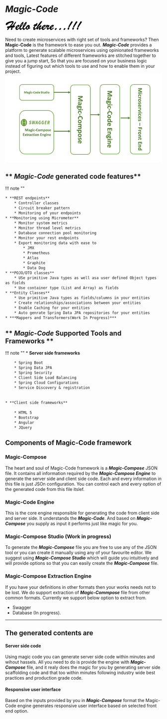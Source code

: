 # ***Magic-Code***
 ![hello](./img/hello.png) 

Need to create microservices with right set of tools and frameworks? Then **Magic-Code** is the framework to ease you out.
***Magic-Code*** provides a platform to generate scalable microservices using opinionated frameworks and tools, Latest features of different frameworks are stitched together to give you a jump start, So that you are focused on your business logic instead of figuring out which tools to use and how to enable them in your project.
![Magic-Code architecture](./img/architecture.png)


## ** ***Magic-Code*** generated code features** 

!!! note ""
        
    * **REST endpoints**
        * Controller classes
        * Circuit breaker pattern
        * Monitoring of your endpoints
    * **Monitoring using Micrometer**
        * Monitor system metrics
        * Monitor thread level metrics
        * Database connection pool monitoring
        * Monitor your rest endpoints
        * Export monitoring data with ease to
            * JMX
            * Prometheus
            * Atlas
            * Graphite
            * Data Dog
    * **POJO/DTO classes**
        * USe primitive Java types as well asa user defined Object types as fields
        * Use container type (List and Array) as fields
    * **Entity Classes** 
        * Use primitive Java types as fields/columns in your entities
        * Create relationships/associations between your entities
        * Enable Caching for your entities
        * Auto genrate Spring Data JPA repositories for your entities
    * ***Mappers and Transformers(Work In Progress)***

## ** ***Magic-Code*** Supported Tools and Frameworks ** 

!!! note ""
    * **Server side frameworks**

        * Spring Boot
        * Spring Data JPA
        * Spring Security
        * Client Side Load Balancing
        * Spring Cloud Configurations
        * Service Discovery & registration


    * **Client side frameworks**

        * HTML 5
        * Bootstrap
        * Angular
        * JQuery
        
## **Components of Magic-Code framework**

### **Magic-Compose**
The heart and soul of Magic-Code framework is a ***Magic-Compose*** JSON file. It contains all information required by the ***Magic-Compose Engine*** to generate the server side and client side code. Each and every information in this file is just JSOn configuration. You can control each and every option of the generated code from this file itslef.

### **Magic-Code Engine**
This is the core engine responsible for generating the code from client side and server side. It understands the ***Magic-Code***. And based on ***Magic-Compose*** you supply as input it performs just like magic for you.

### **Magic-Compose Studio (Work in progress)**
To generate the ***Magic-Compose*** file you are free to use any of the JSON tool or you can create it manually using any of your favourite editor. We suggest using ***Magic-Compose Studio*** which will guide you intuitively and will provide options so that you can easily create the ***Magic-Compose*** file.

### **Magic-Compose Extraction Engine**
    
If you have your definitions in other formats then your works needs not to be lost. We do support extraction of ***Magic-Commpose*** file from other common formats. Currently we support below option to extract from.
* Swagger
* Database (In progress).
---
## **The generated contents are**

#### **Server side code**

Using magic code you can generate server side code within minutes and wihout hassels. All you need to do is provide the engine with ***Magic-Compose*** file, and it realy does the magic for you by generating server side scaffolding code and that too within minutes following industry wide best practices and production grade code.

#### **Responsive user interface**

Based on the inputs provided by you in ***Magic-Compose*** format the Magic-Code engine generates responsive user interface based on selected front end option.

